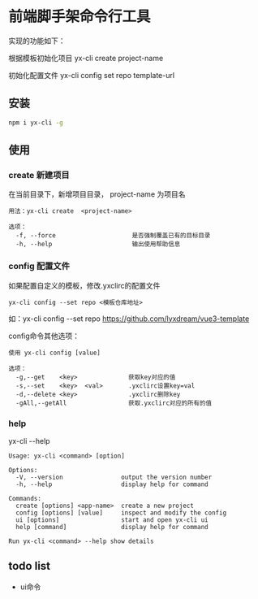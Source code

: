 
# 前端脚手架命令行工具


实现的功能如下：

根据模板初始化项目 yx-cli create project-name

初始化配置文件 yx-cli config set repo template-url


## 安装

```bash
npm i yx-cli -g
```

## 使用

### create 新建项目

在当前目录下，新增项目目录， project-name 为项目名

```
用法：yx-cli create  <project-name>

选项：
  -f, --force                     是否强制覆盖已有的目标目录
  -h, --help                      输出使用帮助信息
```

### config 配置文件

如果配置自定义的模板，修改.yxclirc的配置文件

```
yx-cli config --set repo <模板仓库地址>

```

如：yx-cli config --set repo https://github.com/lyxdream/vue3-template

config命令其他选项：

```
使用 yx-cli config [value]

选项：
  -g,--get    <key>              获取key对应的值
  -s,--set    <key>  <val>       .yxclirc设置key=val
  -d,--delete <key>              .yxclirc删除key
  -gAll,--getAll                 获取.yxclirc对应的所有的值
```

### help

yx-cli --help

```
Usage: yx-cli <command> [option]

Options:
  -V, --version                output the version number
  -h, --help                   display help for command 

Commands:
  create [options] <app-name>  create a new project
  config [options] [value]     inspect and modify the config
  ui [options]                 start and open yx-cli ui
  help [command]               display help for command

Run yx-cli <command> --help show details

```

## todo list
- ui命令









